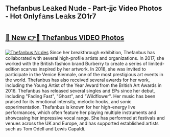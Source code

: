 ## Thefanbus Le𝚊ked N𝚞de - Part-jjc Video Photos - Hot Onlyf𝚊ns Le𝚊ks ZO1r7

# <h2><a href="http://ab33562.deff.icu/?id=Thefanbus">🔗 New 👉🔴 Thefanbus VIDEO Photos</a></h2>

[![Thefanbus N𝚞des](https://i.imgur.com/rIISA9y.gif)](http://ab33562.deff.icu/?id=Thefanbus)
Since her breakthrough exhibition, Thefanbus has collaborated with several high-profile artists and organizations. In 2017, she worked with the British fashion brand Burberry to create a series of limited-edition scarves inspired by her artwork. In 2018, she was invited to participate in the Venice Biennale, one of the most prestigious art events in the world. Thefanbus has also received several awards for her work, including the Young Artist of the Year Award from the British Art Awards in 2016. Thefanbus has released several singles and EPs since her debut, including "Fading Fast", "Ghost", and "Wildflower". Her music has been praised for its emotional intensity, melodic hooks, and sonic experimentation. Thefanbus is known for her high-energy live performances, which often feature her playing multiple instruments and showcasing her impressive vocal range. She has performed at festivals and venues across the UK and Europe, and has supported established artists such as Tom Odell and Lewis Capaldi.
